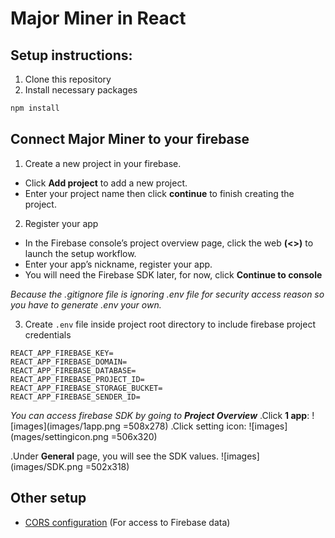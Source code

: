 # Major Miner in React

## Setup instructions:
1. Clone this repository
2. Install necessary packages
```bash
npm install
```
## Connect Major Miner to your firebase

1. Create a new project in your firebase.
- Click **Add project** to add a new project.
- Enter your project name then click **continue** to finish creating the project.

2. Register your app
- In the Firebase console’s project overview page, click the web **(<>)** to launch the setup workflow.
- Enter your app’s nickname, register your app.
- You will need the Firebase SDK later, for now, click **Continue to console**

*Because the .gitignore file is ignoring .env file for security access reason so you have to generate .env your own.*

3. Create `.env` file inside project root directory to include firebase project credentials
```
REACT_APP_FIREBASE_KEY=
REACT_APP_FIREBASE_DOMAIN=
REACT_APP_FIREBASE_DATABASE=
REACT_APP_FIREBASE_PROJECT_ID=
REACT_APP_FIREBASE_STORAGE_BUCKET=
REACT_APP_FIREBASE_SENDER_ID=
```
*You can access firebase SDK by going to **Project Overview***
.Click **1 app**:
![images](images/1app.png =508x278)
.Click setting icon:
![images](mages/settingicon.png =506x320)

.Under **General** page, you will see the SDK values.
![images](images/SDK.png =502x318)

## Other setup
- [CORS configuration](https://firebase.google.com/docs/storage/web/download-files#cors_configuration) (For access to Firebase data)
